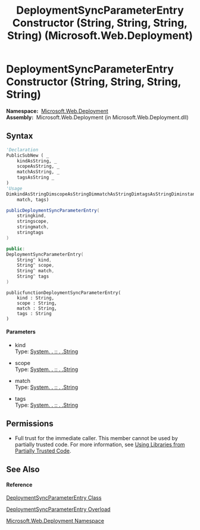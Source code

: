 ﻿---
title: DeploymentSyncParameterEntry Constructor (String, String, String, String) (Microsoft.Web.Deployment)
TOCTitle: DeploymentSyncParameterEntry Constructor (String, String, String, String)
ms:assetid: M:Microsoft.Web.Deployment.DeploymentSyncParameterEntry.#ctor(System.String,System.String,System.String,System.String)
ms:mtpsurl: https://msdn.microsoft.com/en-us/library/microsoft.web.deployment.deploymentsyncparameterentry.deploymentsyncparameterentry(v=VS.90)
ms:contentKeyID: 20208849
ms.date: 05/02/2012
mtps_version: v=VS.90
dev_langs:
- vb
- csharp
- c++
- jscript
api_location:
- Microsoft.Web.Deployment.dll
api_name:
- Microsoft.Web.Deployment.DeploymentSyncParameterEntry..ctor
api_type:
- Managed
topic_type:
- apiref
- kbSyntax
product_family_name: VS
ROBOTS: INDEX,FOLLOW
---

# DeploymentSyncParameterEntry Constructor (String, String, String, String)

**Namespace:**  [Microsoft.Web.Deployment](microsoft-web-deployment-namespace.md)  
**Assembly:**  Microsoft.Web.Deployment (in Microsoft.Web.Deployment.dll)

## Syntax

``` vb
'Declaration
PublicSubNew ( _
    kindAsString, _
    scopeAsString, _
    matchAsString, _
    tagsAsString _
)
'Usage
DimkindAsStringDimscopeAsStringDimmatchAsStringDimtagsAsStringDiminstanceAs NewDeploymentSyncParameterEntry(kind, scope, _
    match, tags)
```

``` csharp
publicDeploymentSyncParameterEntry(
    stringkind,
    stringscope,
    stringmatch,
    stringtags
)
```

``` c++
public:
DeploymentSyncParameterEntry(
    String^ kind, 
    String^ scope, 
    String^ match, 
    String^ tags
)
```

``` jscript
publicfunctionDeploymentSyncParameterEntry(
    kind : String, 
    scope : String, 
    match : String, 
    tags : String
)
```

#### Parameters

  - kind  
    Type: [System. . :: . .String](https://msdn.microsoft.com/en-us/library/s1wwdcbf\(v=vs.90\))  

<!-- end list -->

  - scope  
    Type: [System. . :: . .String](https://msdn.microsoft.com/en-us/library/s1wwdcbf\(v=vs.90\))  

<!-- end list -->

  - match  
    Type: [System. . :: . .String](https://msdn.microsoft.com/en-us/library/s1wwdcbf\(v=vs.90\))  

<!-- end list -->

  - tags  
    Type: [System. . :: . .String](https://msdn.microsoft.com/en-us/library/s1wwdcbf\(v=vs.90\))  

## Permissions

  - Full trust for the immediate caller. This member cannot be used by partially trusted code. For more information, see [Using Libraries from Partially Trusted Code](https://msdn.microsoft.com/en-us/library/8skskf63\(v=vs.90\)).

## See Also

#### Reference

[DeploymentSyncParameterEntry Class](deploymentsyncparameterentry-class-microsoft-web-deployment.md)

[DeploymentSyncParameterEntry Overload](deploymentsyncparameterentry-constructor-microsoft-web-deployment.md)

[Microsoft.Web.Deployment Namespace](microsoft-web-deployment-namespace.md)

